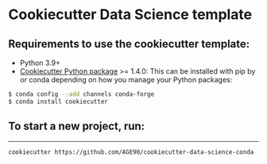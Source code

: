 # Cookiecutter Data Science template

## Requirements to use the cookiecutter template:

 - Python 3.9+
 - [Cookiecutter Python package](http://cookiecutter.readthedocs.org/en/latest/installation.html) >= 1.4.0: This can be installed with pip by or conda depending on how you manage your Python packages:

``` bash
$ conda config --add channels conda-forge
$ conda install cookiecutter
```

## To start a new project, run:
------------

    cookiecutter https://github.com/AGE90/cookiecutter-data-science-conda